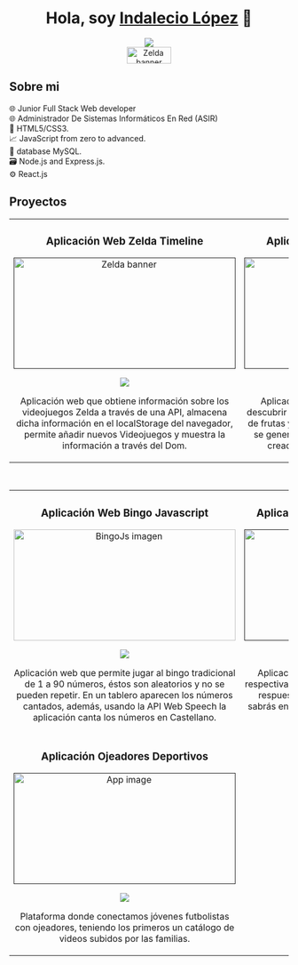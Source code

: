 <div align="center">
<h1 align="center">Hola, soy <a href="https://www.linkedin.com/in/indalecio-lopez-castro/">Indalecio López</a> 👋</h1>
</div>

<div align="center">
  <img src="https://i.ibb.co/zSGD9Hw/Portada.png">
  <br>
  <a href="https://www.linkedin.com/in/indalecio-lopez-castro/" target="_blank">
  <img src="https://img.shields.io/badge/LinkedIn-0077B5?style=for-the-badge&logo=linkedin&logoColor=white" width="80"   
  height="30" alt="Zelda banner">
</a>
</div>

## Sobre mi

🌐 Junior Full Stack Web developer <br>
🌐 Administrador De Sistemas Informáticos En Red (ASIR) <br>
📖 HTML5/CSS3.⁣ <br>
📈 JavaScript from zero to advanced.⁣ <br>
📝 database MySQL.⁣ <br>
🗃 Node.js and Express.js.⁣ <br>
⚙ React.js <br>

## Proyectos
<table>
<tr>
<td width="50%">

<h3 align="center">
Aplicación Web Zelda Timeline
</h3>
<div align="center">
<a href="" target="_blank">
  <img src="https://i.ibb.co/F0fms32/zelda.jpg" width="400" height="200" alt="Zelda banner">
</a>
<p>
<a href="https://github.com/IndalecioHAB/Zelda-Games" target="_blank">
<img src="https://img.shields.io/badge/CODE-ff9?style=for-the-badge&logo=github&logoColor=black">
</a>
</p>
<p>Aplicación web que obtiene información sobre los videojuegos Zelda a través de una API, almacena dicha información en el localStorage del navegador, permite añadir nuevos Videojuegos y muestra la información a través del Dom.
</p>
</div>
                                                                                      
</td>

<td width="50%">

<h3 align="center">
Aplicación Web Juego De Memoria
</h3>
<div align="center">                                       
<a href="" target="_blank"><img src="https://i.ibb.co/809JKLF/fruta1.jpg" width="400" height="200" alt="Pokemon banner"></a>
<br>
<p>
<a href="https://github.com/IndalecioHAB/Memory-Game" target="_blank">
<img src="https://img.shields.io/badge/CODE-red?style=for-the-badge&logo=github&logoColor=black">
</a>
</p>
</p>Aplicación web con un juego en el que debes descubrir las parejas de cartas formadas por emojis de frutas y verduras. La ubicación de dichos emojis se genera de forma aleatoria. Es un juego simple creado para ejercitar la memoria en niños.
</p>
</div>                                                             
</table>                                                                                 
</div>
<br>

<table>
<tr>
<td width="50%">

<h3 align="center">
Aplicación Web Bingo Javascript
</h3>
<div align="center">
<a href="https://github.com/IndalecioHAB/BingoJs" target="_blank"><img src="https://i.ibb.co/nrJW2Nv/finalbingo.jpg" width="400" height="200" alt="BingoJs imagen"></a>
<p>
<a href="https://github.com/IndalecioHAB/BingoJs" target="_blank">
<img src="https://img.shields.io/badge/CODE-white?style=for-the-badge&logo=github&logoColor=black">
</a>
</p>
<p>Aplicación web que permite jugar al bingo tradicional de 1 a 90 números, éstos son aleatorios y no se pueden repetir. En un tablero aparecen los números cantados, además, usando la API Web Speech la aplicación canta los números en Castellano.
</p>
</div>
                                                                                      
</td>       

<td width="50%">

<h3 align="center">Aplicación De Preguntas Y Respuestas</h3>
<div align="center">
<a href=""><img src="https://i.ibb.co/1QX7TDL/respuestas.jpg" width="400" height="200" alt="Rain prediction image"></a>
<p>
<a href="https://github.com/IndalecioHAB/Answers-Game" target="_blank">
<img src="https://img.shields.io/badge/CODE-blue?style=for-the-badge&logo=github&logoColor=black">
</a>
</p>
<p>Aplicación web que obtiene preguntas con sus respectivas respuestas de una Api. Debes adivinar la respuesta correcta.
Además en todo momento sabrás en que pregunta te encuentras y cuántas de ellas acertaste.
</p>
</div>
                                                                                      
</td> 
<tr>
<td width="50%">

<h3 align="center">Aplicación Ojeadores Deportivos</h3>
<div align="center">
<a href=""><img src="https://i.ibb.co/sJ630fW/reclutadores.jpg"  width="400" height="200" alt="App image"></a>
<p>
<a href="https://github.com/IndalecioHAB/recruit-soccer-player" target="_blank">
<img src="https://img.shields.io/badge/CODE-blue?style=for-the-badge&logo=github&logoColor=black">
</a>
</p>
<p>Plataforma donde conectamos jóvenes futbolistas con ojeadores, teniendo los primeros un catálogo de videos subidos por las familias.</p>
</div>
                                                                                      
</td>  
</tr>
</table>               

</div>
<br>
